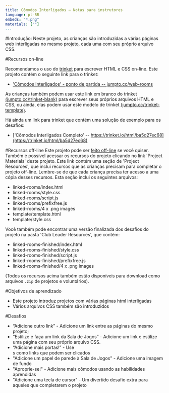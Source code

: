 ```yaml
---
title: Cômodos Interligados — Notas para instrutores
language: pt-BR
embeds: "*.png"
materials: [""]
...
```


#Introdução:
Neste projeto, as crianças são introduzidas a várias páginas web interligadas no mesmo projeto, cada uma com seu próprio arquivo CSS. 


#Recursos on-line

Recomendamos o uso do [trinket](https://trinket.io/) para escrever HTML e CSS on-line. Este projeto contém o seguinte link para o trinket:

+ ['Cômodos Interligados' - ponto de partida  -- jumpto.cc/web-rooms](http://jumpto.cc/web-rooms)

As crianças também podem usar este link em branco do trinket [(jumpto.cc/trinket-blank)](http://jumpto.cc/trinket-blank) para escrever seus próprios arquivos HTML e CSS, ou ainda, elas podem usar este modelo de trinket [(jumpto.cc/trinket-template)](http://jumpto.cc/trinket-template).

Há ainda um link para trinket que contém uma solução de exemplo para os desafios:

+ ['Cômodos Interligados Completo' -- https://trinket.io/html/ba5d27ec68](https://trinket.io/html/ba5d27ec68)

#Recursos off-line
Este projeto pode ser [feito off-line](https://www.codeclubprojects.org/en-GB/resources/webdev-working-offline/) se você quiser. Também é possível acessar os recursos do projeto clicando no link 'Project Materials' deste projeto. Este link contém uma seção de 'Project Resources', que inclui recursos que as crianças precisam para completar o projeto off-line. Lembre-se de que cada criança precisa ter acesso a uma cópia desses recursos. Esta seção inclui os seguintes arquivos:

+ linked-rooms/index.html
+ linked-rooms/style.css
+ linked-rooms/script.js
+ linked-rooms/prefixfree.js
+ linked-rooms/4 x .png images
+ template/template.html
+ template/style.css

Você também pode encontrar uma versão finalizada dos desafios do projeto na pasta 'Club Leader Resources', que contém:

+ linked-rooms-finished/index.html
+ linked-rooms-finished/style.css
+ linked-rooms-finished/script.js
+ linked-rooms-finished/prefixfree.js
+ linked-rooms-finished/4 x .png images

(Todos os recursos acima também estão disponíveis para download como arquivos `.zip` de projetos e voluntários).

#Objetivos de aprendizado
+ Este projeto introduz projetos com várias páginas html interligadas
+ Vários arquivos CSS também são introduzidos

#Desafios
+ “Adicione outro link” - Adicione um link entre as páginas do mesmo projeto;
+ “Estilize e faça um link da Sala de Jogos” - Adicione um link e estilize uma página com seu próprio arquivo CSS. 
+ “Adicione mais portas!” - Use <div>s como links que podem ser clicados
+ "Adicione um papel de parede à Sala de Jogos" - Adicione uma imagem de fundo
+ "Aproprie-se!" - Adicione mais cômodos usando as habilidades aprendidas
+ "Adicione uma tecla de cursor" - Um divertido desafio extra para aqueles que completarem o projeto

